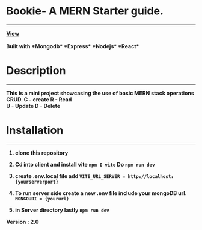 # Bookie- A MERN Starter guide.
------------------------------

<div><a href=''><strong>View<strong/></a>
</div>
<br/>
Built with *Mongodb* *Express* *Nodejs* *React*

# Description
-------------
This is a mini project showcasing the use of basic MERN stack operations CRUD.
C - create 
R - Read   
U - Update 
D - Delete 

# Installation
--------------
1. clone this repository

2. Cd into client and install vite 
   `npm I vite`
   Do
  `npm run dev`
3. create .env.local file
   add `VITE_URL_SERVER = http://localhost:{yourserverport}` 

3. To run server side create a new .env file
    include your mongoDB url. `MONGOURI = {yoururl}`
4. in Server directory lastly `npm run dev`


Version : 2.0

 

